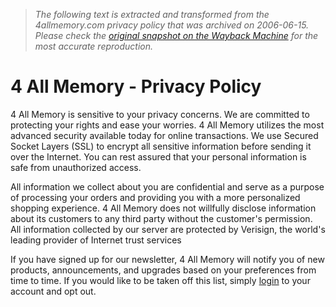 > *The following text is extracted and transformed from the 4allmemory.com privacy policy that was archived on 2006-06-15. Please check the [original snapshot on the Wayback Machine](https://web.archive.org/web/20060615025454id_/http%3A//www.4allmemory.com/index.cfm%3Ffuseaction%3Dlinks.privacy) for the most accurate reproduction.*

# 4 All Memory - Privacy Policy

4 All Memory is sensitive to your privacy concerns. We are committed to protecting your rights and ease your worries. 4 All Memory utilizes the most advanced security available today for online transactions. We use Secured Socket Layers (SSL) to encrypt all sensitive information before sending it over the Internet. You can rest assured that your personal information is safe from unauthorized access.

All information we collect about you are confidential and serve as a purpose of processing your orders and providing you with a more personalized shopping experience. 4 All Memory does not willfully disclose information about its customers to any third party without the customer's permission. All information collected by our server are protected by Verisign, the world's leading provider of Internet trust services

If you have signed up for our newsletter, 4 All Memory will notify you of new products, announcements, and upgrades based on your preferences from time to time. If you would like to be taken off this list, simply [login](https://web.archive.org/web/20060615025454id_/http%3A//www.4allmemory.com/index.cfm?fuseaction=home.login) to your account and opt out. 

